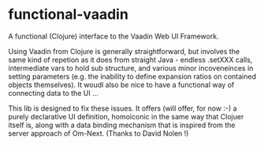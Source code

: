 # functional-vaadin
A functional (Clojure) interface to the Vaadin Web UI Framework.

Using Vaadin from Clojure is generally straightforward, but involves the same kind of repetion as it does from straight Java - endless .setXXX calls, intermediate vars to hold sub structure, and various minor incoveneinces in setting parameters (e.g. the inability to define expansion ratios on contained objects themselves). It woudl also be nice to have a functional way of connecting data to the UI ...

This lib is designed to fix these issues. It offers (will offer, for now :-) a purely declarative UI definition, homoiconic in the same way that Clojuer itself is, along with a data binding mechanism that is inspired from the server approach of Om-Next. (Thanks to David Nolen !)
